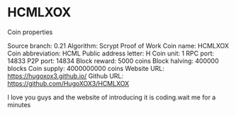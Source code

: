 # HCMLXOX
Coin properties

Source branch:
0.21
Algorithm:
Scrypt Proof of Work
Coin name:
HCMLXOX
Coin abbreviation:
HCML
Public address letter:
H
Coin unit:
1
RPC port:
14833
P2P port:
14834
Block reward:
5000 coins
Block halving:
400000 blocks
Coin supply:
4000000000 coins
Website URL:
https://hugoxox3.github.io/
Github URL:
https://github.com/HugoXOX3/HCMLXOX

I love you guys and the website of introducing it is coding.wait me for a minutes
